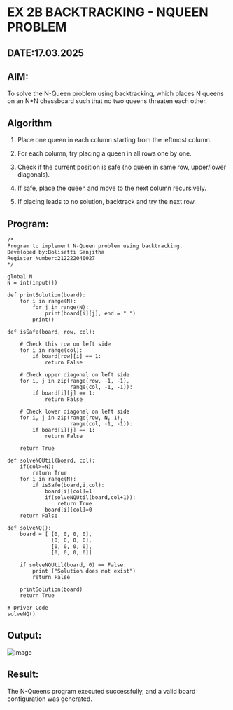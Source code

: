# EX 2B BACKTRACKING - NQUEEN PROBLEM
## DATE:17.03.2025
## AIM:
To solve the N-Queen problem using backtracking, which places N queens on an N*N chessboard such that no two queens threaten each other.


## Algorithm
1. Place one queen in each column starting from the leftmost column.

2. For each column, try placing a queen in all rows one by one.

3. Check if the current position is safe (no queen in same row, upper/lower diagonals).

4. If safe, place the queen and move to the next column recursively.

5. If placing leads to no solution, backtrack and try the next row. 
 

## Program:
```
/*
Program to implement N-Queen problem using backtracking.
Developed by:Bolisetti Sanjitha
Register Number:212222040027
*/
```
```
global N
N = int(input())
 
def printSolution(board):
    for i in range(N):
        for j in range(N):
            print(board[i][j], end = " ")
        print()
 
def isSafe(board, row, col):
 
    # Check this row on left side
    for i in range(col):
        if board[row][i] == 1:
            return False
 
    # Check upper diagonal on left side
    for i, j in zip(range(row, -1, -1),
                    range(col, -1, -1)):
        if board[i][j] == 1:
            return False
 
    # Check lower diagonal on left side
    for i, j in zip(range(row, N, 1),
                    range(col, -1, -1)):
        if board[i][j] == 1:
            return False
 
    return True
 
def solveNQUtil(board, col):
    if(col>=N):
        return True
    for i in range(N):
        if isSafe(board,i,col):
            board[i][col]=1
            if(solveNQUtil(board,col+1)):
                return True
            board[i][col]=0
    return False
      
def solveNQ():
    board = [ [0, 0, 0, 0],
              [0, 0, 0, 0],
              [0, 0, 0, 0],
              [0, 0, 0, 0]]
              
    if solveNQUtil(board, 0) == False:
        print ("Solution does not exist")
        return False
 
    printSolution(board)
    return True
 
# Driver Code
solveNQ()
```

## Output:
![image](https://github.com/user-attachments/assets/743e96fb-a87d-459e-9d75-f13c1ed836dd)

## Result:
The N-Queens program executed successfully, and a valid board configuration was generated.
